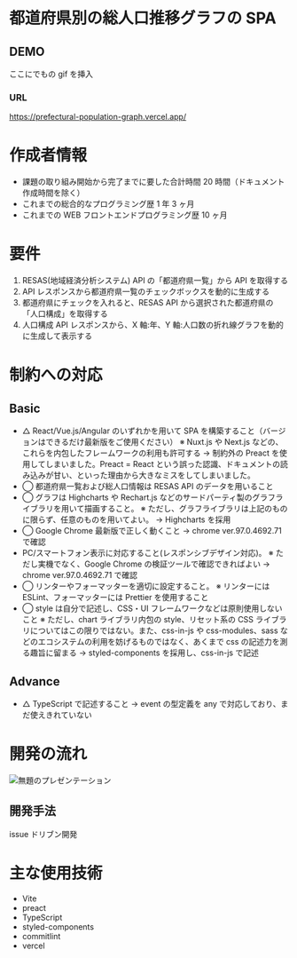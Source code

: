 # 都道府県別の総人口推移グラフの SPA

## DEMO

ここにでもの gif を挿入

### URL

https://prefectural-population-graph.vercel.app/

# 作成者情報

- 課題の取り組み開始から完了までに要した合計時間
  20 時間（ドキュメント作成時間を除く）
- これまでの総合的なプログラミング歴
  1 年 3 ヶ月
- これまでの WEB フロントエンドプログラミング歴
  10 ヶ月

# 要件

1. RESAS(地域経済分析システム) API の「都道府県一覧」から API を取得する
2. API レスポンスから都道府県一覧のチェックボックスを動的に生成する
3. 都道府県にチェックを入れると、RESAS API から選択された都道府県の「人口構成」を取得する
4. 人口構成 API レスポンスから、X 軸:年、Y 軸:人口数の折れ線グラフを動的に生成して表示する

# 制約への対応

## Basic

- △ React/Vue.js/Angular のいずれかを用いて SPA を構築すること（バージョンはできるだけ最新版をご使用ください）
  ※ Nuxt.js や Next.js などの、これらを内包したフレームワークの利用も許可する
  → 制約外の Preact を使用してしまいました。Preact = React という誤った認識、ドキュメントの読み込みが甘い、といった理由から大きなミスをしてしまいました。
- ◯ 都道府県一覧および総人口情報は RESAS API のデータを用いること
- ◯ グラフは Highcharts や Rechart.js などのサードパーティ製のグラフライブラリを用いて描画すること。
  ※ ただし、グラフライブラリは上記のものに限らず、任意のものを用いてよい。
  → Highcharts を採用
- ◯ Google Chrome 最新版で正しく動くこと
  → chrome ver.97.0.4692.71 で確認
- PC/スマートフォン表示に対応すること(レスポンシブデザイン対応)。
  ※ ただし実機でなく、Google Chrome の検証ツールで確認できればよい
  → chrome ver.97.0.4692.71 で確認
- ◯ リンターやフォーマッターを適切に設定すること。
  ※ リンターには ESLint、フォーマッターには Prettier を使用すること
- ◯ style は自分で記述し、CSS・UI フレームワークなどは原則使用しないこと
  ※ ただし、chart ライブラリ内包の style、リセット系の CSS ライブラリについてはこの限りではない。また、css-in-js や css-modules、sass などのエコシステムの利用を妨げるものではなく、あくまで css の記述力を測る趣旨に留まる
  → styled-components を採用し、css-in-js で記述

## Advance

- △ TypeScript で記述すること
  → event の型定義を any で対応しており、まだ使えきれていない

# 開発の流れ

![無題のプレゼンテーション](https://user-images.githubusercontent.com/82188012/149728171-c0207f9b-d87c-408a-8cd0-255746cc732e.png)


## 開発手法

issue ドリブン開発

# 主な使用技術

- Vite
- preact
- TypeScript
- styled-components
- commitlint
- vercel
